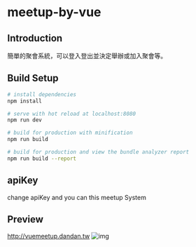# meetup-by-vue

## Introduction
簡單的聚會系統，可以登入登出並決定舉辦或加入聚會等。

## Build Setup

``` bash
# install dependencies
npm install

# serve with hot reload at localhost:8080
npm run dev

# build for production with minification
npm run build

# build for production and view the bundle analyzer report
npm run build --report
```

## apiKey 
change apiKey and you can this meetup System

## Preview
http://vuemeetup.dandan.tw
![img](https://i.imgur.com/um6D9KL.png)
